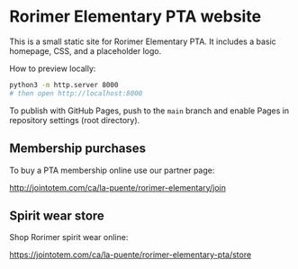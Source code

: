 # Rorimer Elementary PTA website

This is a small static site for Rorimer Elementary PTA. It includes a basic homepage, CSS, and a placeholder logo.

How to preview locally:

```bash
python3 -m http.server 8000
# then open http://localhost:8000
```

To publish with GitHub Pages, push to the `main` branch and enable Pages in repository settings (root directory).

Membership purchases
--------------------
To buy a PTA membership online use our partner page:

http://jointotem.com/ca/la-puente/rorimer-elementary/join

Spirit wear store
-----------------
Shop Rorimer spirit wear online:

https://jointotem.com/ca/la-puente/rorimer-elementary-pta/store

